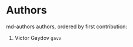 # Authors

md-authors authors, ordered by first contribution:

<!-- authors -->

1. Victor Gaydov `gavv`

<!-- endauthors -->
